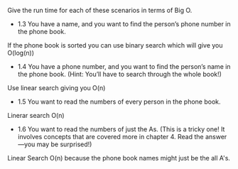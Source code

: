 Give the run time for each of these scenarios in terms of Big O.

* 1.3 You have a name, and you want to find the person’s phone number
in the phone book.

If the phone book is sorted you can use binary search which will give you
O(log(n))

* 1.4 You have a phone number, and you want to find the person’s name
in the phone book. (Hint: You’ll have to search through the whole
book!)

Use linear search giving you O(n)


* 1.5 You want to read the numbers of every person in the phone book.

Linerar search O(n)


* 1.6 You want to read the numbers of just the As. (This is a tricky one!
It involves concepts that are covered more in chapter 4. Read the
answer—you may be surprised!)

Linear Search O(n) because the phone book names might just be the all A's.